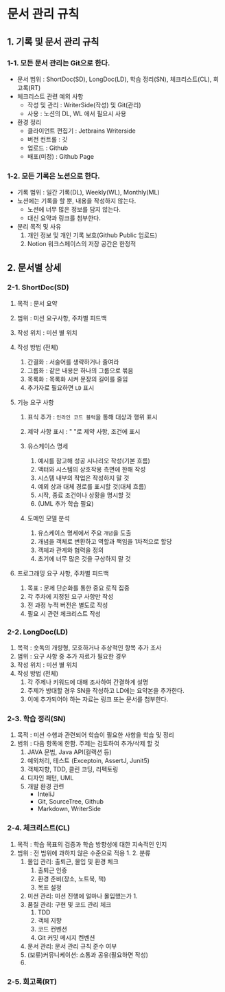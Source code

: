 # 문서 관리 규칙

## 1. 기록 및 문서 관리 규칙

### 1-1. 모든 문서 관리는 Git으로 한다.
- 문서 범위 : ShortDoc(SD), LongDoc(LD), 학습 정리(SN), 체크리스트(CL), 회고록(RT)
- 체크리스트 관련 예외 사항
    - 작성 및 관리 : WriterSide(작성) 및 Git(관리)
    - 사용 : 노션의 DL, WL 에서 필요시 사용
- 환경 정리
    - 클라이언트 편집기 : Jetbrains Writerside
    - 버전 컨트롤 : 깃
    - 업로드 : Github
    - 배포(미정) : Github Page

### 1-2. 모든 기록은 노션으로 한다.
- 기록 범위 : 일간 기록(DL), Weekly(WL), Monthly(ML)
- 노션에는 기록을 할 뿐, 내용을 작성하지 않는다.
    - 노션에 너무 많은 정보를 담지 않는다.
    - 대신 요약과 링크를 첨부한다.
- 분리 목적 및 사유
    1. 개인 정보 및 개인 기록 보호(Github Public 업로드)
    2. Notion 워크스페이스의 저장 공간은 한정적


## 2. 문서별 상세

### 2-1. ShortDoc(SD)
1. 목적 : 문서 요약
2. 범위 : 미션 요구사항, 주차별 피드백 
3. 작성 위치 : 미션 별 위치
4. 작성 방법 (전체)
   1. 간결화 : 서술어를 생략하거나 줄여라
   2. 그룹화 : 같은 내용은 하나의 그룹으로 묶음
   3. 목록화 : 목록화 시켜 문장의 길이를 줄임
   4. 추가자료 필요하면 `LD` 표시

5. 기능 요구 사항
   1. 표식 추가 : `인라인 코드 블럭`을 통해 대상과 행위 표시 
   2. 졔약 사항 표시 : " "로 제약 사항, 조건에 표시
   3. 유스케이스 명세
      1. 예시를 참고해 성공 시나리오 작성(기본 흐름)
      2. 액터와 시스템의 상호작용 측면에 한해 작성
      3. 시스템 내부의 작업은 작성하지 말 것
      4. 예외 상과 대체 경로를 표시할 것(대체 흐름)
      5. 시작, 종료 조건이나 상황을 명시할 것
      6. (UML 추가 학습 필요)

   4. 도메인 모델 분석
      1. 유스케이스 명세에서 주요 `개념`을 도출
      2. 개념을 객체로 변환하고 역할과 책임을 1차적으로 할당
      3. 객체과 관계와 협력을 정의
      4. 초기에 너무 많은 것을 구상하지 말 것

6. 프로그래밍 요구 사항, 주차별 피드백
   1. 목표 : 문제 단순화를 통한 중요 로직 집중 
   2. 각 주차에 지정된 요구 사항만 작성
   3. 전 과정 누적 버전은 별도로 작성
   4. 필요 시 관련 체크리스트 작성

### 2-2. LongDoc(LD)
1. 목적 : 숏독의 개량형, 모호하거나 추상적인 항목 추가 조사
2. 범위 : 요구 사항 중 추가 자료가 필요한 경우
3. 작성 위치 : 미션 별 위치
4. 작성 방법 (전체)
   1. 각 주제나 키워드에 대해 조사하여 간결하게 설명
   2. 주제가 방대할 경우 SN을 작성하고 LD에는 요약본을 추가한다.
   3. 이에 추가되어야 하는 자료는 링크 또는 문서를 첨부한다.

### 2-3. 학습 정리(SN)
1. 목적 : 미션 수행과 관련되어 학습이 필요한 사항을 학습 및 정리
2. 범위 : 다음 항목에 한함. 주제는 검토하여 추가/삭제 할 것
   1. JAVA 문법, Java API(컬랙션 등)
   2. 예외처리, 테스트 (Exceptoin, AssertJ, Junit5)
   3. 객체지향, TDD, 클린 코딩, 리펙토링
   4. 디자인 패턴, UML
   5. 개발 환경 관련
      - InteliJ
      - Git, SourceTree, Github
      - Markdown, WriterSide
### 2-4. 체크리스트(CL)
1. 목적 : 학습 목표의 검증과 학습 방향성에 대한 지속적인 인지
2. 범위 : 전 범위에 과하지 않은 수준으로 적용
   1. 
   2. 분류
      1. 몰입 관리: 출퇴근, 몰입 및 환경 체크
         1. 출퇴근 인증
         2. 환경 준비(장소, 노트북, 책)
         3. 목표 설정
      2. 미션 관리: 미션 진행에 얼마나 몰입했는가
         1. 
      3. 품질 관리: 구현 및 코드 관리 체크
         1. TDD
         2. 객체 지향
         3. 코드 컨벤션
         4. Git 커밋 메시지 켄벤션
      4. 문서 관리: 문서 관리 규칙 준수 여부
      5. (보류)커뮤니케이션: 소통과 공유(필요하면 작성)
   3. 



### 2-5. 회고록(RT)